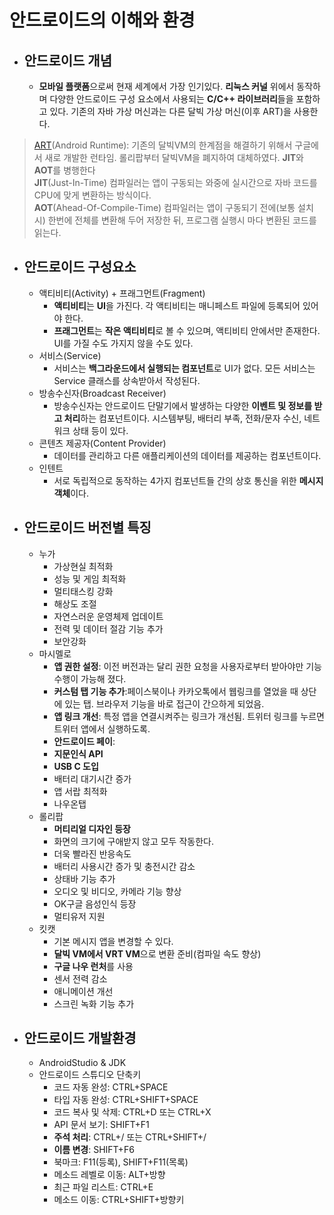 # 안드로이드의 이해와 환경 #

- ## 안드로이드 개념 ##
	- **모바일 플랫폼**으로써 현재 세계에서 가장 인기있다. **리눅스 커널** 위에서 동작하며 다양한 안드로이드 구성 요소에서 사용되는 **C/C++ 라이브러리**들을 포함하고 있다. 기존의 자바 가상 머신과는 다른 달빅 가상 머신(이후 ART)을 사용한다.
> [ART](https://namu.wiki/w/%EC%95%88%EB%93%9C%EB%A1%9C%EC%9D%B4%EB%93%9C%20%EB%9F%B0%ED%83%80%EC%9E%84)(Android Runtime): 기존의 달빅VM의 한계점을 해결하기 위해서 구글에서 새로 개발한 런타임. 롤리팝부터 달빅VM을 폐지하여 대체하였다. **JIT**와 **AOT**를 병행한다<br>
> **JIT**(Just-In-Time) 컴파일러는 앱이 구동되는 와중에 실시간으로 자바 코드를 CPU에 맞게 변환하는 방식이다.<br>
> **AOT**(Ahead-Of-Compile-Time) 컴파일러는 앱이 구동되기 전에(보통 설치시) 한번에 전체를 변환해 두어 저장한 뒤, 프로그램 실행시 마다 변환된 코드를 읽는다.

- ## 안드로이드 구성요소 ##
	- 액티비티(Activity) + 프래그먼트(Fragment)
		- **액티비티**는 **UI**을 가진다. 각 액티비티는 매니페스트 파일에 등록되어 있어야 한다.
		- **프래그먼트**는 **작은 액티비티**로 볼 수 있으며, 액티비티 안에서만 존재한다. UI를 가질 수도 가지지 않을 수도 있다.
	- 서비스(Service)
		- 서비스는 **백그라운드에서 실행되는 컴포넌트**로 UI가 없다. 모든 서비스는 Service 클래스를 상속받아서 작성된다.
	- 방송수신자(Broadcast Receiver)
		- 방송수신자는 안드로이드 단말기에서 발생하는 다양한 **이벤트 및 정보를 받고 처리**하는 컴포넌트이다. 시스템부팅, 배터리 부족, 전화/문자 수신, 네트워크 상태 등이 있다.
	- 콘텐츠 제공자(Content Provider)
		- 데이터를 관리하고 다른 애플리케이션의 데이터를 제공하는 컴포넌트이다.
	- 인텐트
		- 서로 독립적으로 동작하는 4가지 컴포넌트들 간의 상호 통신을 위한 **메시지 객체**이다.
- ## 안드로이드 버전별 특징 ##
	- 누가
		- 가상현실 최적화
		- 성능 및 게임 최적화
		- 멀티태스킹 강화
		- 해상도 조절
		- 자연스러운 운영체제 업데이트
		- 전력 및 데이터 절감 기능 추가
		- 보안강화
	- 마시멜로
		- **앱 권한 설정**: 이전 버전과는 달리 권한 요청을 사용자로부터 받아야만 기능 수행이 가능해 졌다.
		- **커스텀 탭 기능 추가**:페이스북이나 카카오톡에서 웹링크를 열었을 때 상단에 있는 탭. 브라우저 기능을 바로 접근이 간으하게 되었음.
		- **앱 링크 개선**: 특정 앱을 연결시켜주는 링크가 개선됨. 트위터 링크를 누르면 트위터 앱에서 실행하도록.
		- **안드로이드 페이**:
		- **지문인식 API**
		- **USB C 도입**
		- 배터리 대기시간 증가
		- 앱 서랍 최적화
		- 나우온탭
	- 롤리팝
		- **머티리얼 디자인 등장**
		- 화면의 크기에 구애받지 않고 모두 작동한다.
		- 더욱 빨라진 반응속도
		- 배터리 사용시간 증가 및 충전시간 감소
		- 상태바 기능 추가
		- 오디오 및 비디오, 카메라 기능 향상
		- OK구글 음성인식 등장
		- 멀티유저 지원
	- 킷캣
		- 기본 메시지 앱을 변경할 수 있다.
		- **달빅 VM에서 VRT VM**으로 변환 준비(컴파일 속도 향상)
		- **구글 나우 런처**를 사용
		- 센서 전력 감소
		- 애니메이션 개선
		- 스크린 녹화 기능 추가
- ## 안드로이드 개발환경 ##
	- AndroidStudio & JDK
	- 안드로이드 스튜디오 단축키
		- 코드 자동 완성: CTRL+SPACE
		- 타입 자동 완성: CTRL+SHIFT+SPACE
		- 코드 복사 및 삭제: CTRL+D 또는 CTRL+X
		- API 문서 보기: SHIFT+F1
		- **주석 처리**: CTRL+/ 또는 CTRL+SHIFT+/
		- **이름 변경**: SHIFT+F6
		- 북마크: F11(등록), SHIFT+F11(목록)
		- 메소드 레벨로 이동: ALT+방향
		- 최근 파일 리스트: CTRL+E
		- 메소드 이동: CTRL+SHIFT+방향키